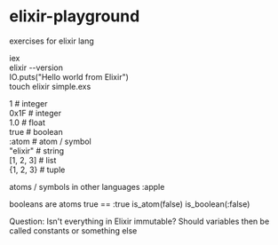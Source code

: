 # elixir-playground
exercises for elixir lang

iex  
elixir --version  
IO.puts("Hello world from Elixir")  
touch elixir simple.exs  

1          # integer  
0x1F       # integer  
1.0        # float  
true       # boolean  
:atom      # atom / symbol  
"elixir"   # string  
[1, 2, 3]  # list  
{1, 2, 3}  # tuple  

atoms / symbols in other languages
:apple

booleans are atoms
true == :true
is_atom(false)
is_boolean(:false)

Question:
Isn't everything in Elixir immutable?
Should variables then be called constants or something else
